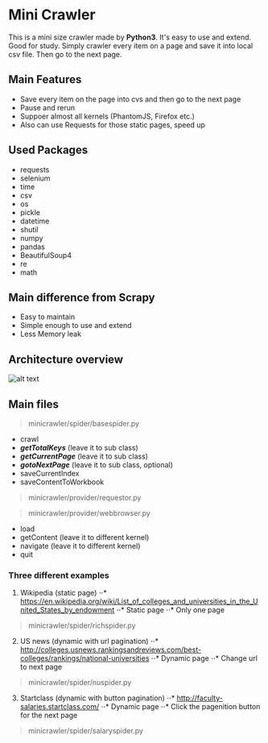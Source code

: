 # Mini Crawler
This is a mini size crawler made by **Python3**. It's easy to use and extend. Good for study.
Simply crawler every item on a page and save it into local csv file. Then go to the next page.

## Main Features
- Save every item on the page into cvs and then go to the next page
- Pause and rerun
- Suppoer almost all kernels (PhantomJS, Firefox etc.)
- Also can use Requests for those static pages, speed up

## Used Packages
- requests
- selenium
- time
- csv
- os
- pickle
- datetime
- shutil
- numpy
- pandas
- BeautifulSoup4
- re
- math

## Main difference from Scrapy
- Easy to maintain
- Simple enough to use and extend
- Less Memory leak

## Architecture overview
![alt text](https://raw.githubusercontent.com/ibio/mini-crawler/master/mini-crawler.png "Mini Crawler")

## Main files
> minicrawler/spider/basespider.py

- crawl
- **_getTotalKeys_** (leave it to sub class)
- **_getCurrentPage_** (leave it to sub class)
- **_gotoNextPage_** (leave it to sub class, optional)
- saveCurrentIndex
- saveContentToWorkbook

> minicrawler/provider/requestor.py

> minicrawler/provider/webbrowser.py

- load
- getContent (leave it to different kernel)
- navigate (leave it to different kernel)
- quit

### Three different examples
1. Wikipedia (static page)
⋅⋅* https://en.wikipedia.org/wiki/List_of_colleges_and_universities_in_the_United_States_by_endowment
⋅⋅* Static page
⋅⋅* Only one page
> minicrawler/spider/richspider.py

2. US news (dynamic with url pagination)
⋅⋅* http://colleges.usnews.rankingsandreviews.com/best-colleges/rankings/national-universities
⋅⋅* Dynamic page
⋅⋅* Change url to next page
> minicrawler/spider/nuspider.py

3. Startclass (dynamic with button pagination)
⋅⋅* http://faculty-salaries.startclass.com/
⋅⋅* Dynamic page
⋅⋅* Click the pagenition button for the next page
> minicrawler/spider/salaryspider.py

